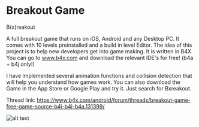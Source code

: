 # Breakout Game

B(x)reakout

A full breakout game that runs on iOS, Android and any Desktop PC.
It comes with 10 levels preinstalled and a build in level Editor.
The idea of this project is to help new developers get into game making.
It is written in B4X. You can go to www.b4x.com and download the relevant
IDE's for free! (b4a + b4j only!)

I have implemented several animation functions and collision detection that will
help you understand how games work.
You can also download the Game in the App Store or Google Play and try it.
Just search for Bxreakout.

Thread link: https://www.b4x.com/android/forum/threads/breakout-game-free-game-source-b4j-b4i-b4a.131399/

![alt text](https://www.b4x.com/android/forum/attachments/b-png.115932/)

